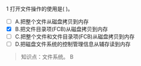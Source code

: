 1
打开文件操作的使用是( )。
- [ ] A.把整个文件从磁盘拷贝到内存 
- [x] B.把文件目录项(FCB)从磁盘拷贝到内存 
- [ ] C.把整个文件和文件目录项(FCB)从磁盘拷贝到内存
- [ ] D.把磁盘文件系统的控制管理信息从辅存读到内存

> 知识点：文件系统。
> B

